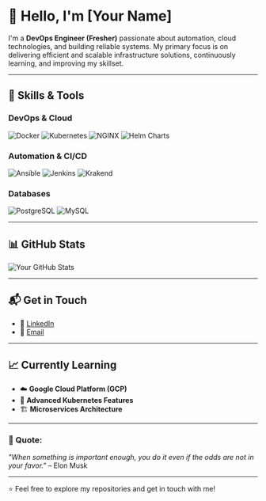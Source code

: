 # 👋 Hello, I'm [Your Name]

I'm a **DevOps Engineer (Fresher)** passionate about automation, cloud technologies, and building reliable systems. My primary focus is on delivering efficient and scalable infrastructure solutions, continuously learning, and improving my skillset.

---

## 🚀 Skills & Tools

### **DevOps & Cloud**

<p align="left">
  <img src="https://img.shields.io/badge/Docker-2496ED?style=for-the-badge&logo=docker&logoColor=white" alt="Docker"/>
  <img src="https://img.shields.io/badge/Kubernetes-326CE5?style=for-the-badge&logo=kubernetes&logoColor=white" alt="Kubernetes"/>
  <img src="https://img.shields.io/badge/NGINX-009639?style=for-the-badge&logo=nginx&logoColor=white" alt="NGINX"/>
  <!-- <img src="https://img.shields.io/badge/AWS-232F3E?style=for-the-badge&logo=amazon-aws&logoColor=white" alt="AWS"/> -->
  <img src="https://img.shields.io/badge/Helm%20Charts-0F1689?style=for-the-badge&logo=helm&logoColor=white" alt="Helm Charts"/>
</p>

### **Automation & CI/CD**

<p align="left">
  <img src="https://img.shields.io/badge/Ansible-EE0000?style=for-the-badge&logo=ansible&logoColor=white" alt="Ansible"/>
  <img src="https://img.shields.io/badge/Jenkins-D24939?style=for-the-badge&logo=jenkins&logoColor=white" alt="Jenkins"/>
 <!-- <img src="https://img.shields.io/badge/GitLab%20CI-FCA121?style=for-the-badge&logo=gitlab&logoColor=white" alt="GitLab CI"/>-->
  <img src="https://img.shields.io/badge/Krakend-000000?style=for-the-badge&logo=krakend&logoColor=white" alt="Krakend"/>
</p>

<!-- ### **Infrastructure & Monitoring**

<p align="left">
  <img src="https://img.shields.io/badge/Terraform-7B42BC?style=for-the-badge&logo=terraform&logoColor=white" alt="Terraform"/>
  <img src="https://img.shields.io/badge/Prometheus-E6522C?style=for-the-badge&logo=prometheus&logoColor=white" alt="Prometheus"/>
  <img src="https://img.shields.io/badge/Grafana-F46800?style=for-the-badge&logo=grafana&logoColor=white" alt="Grafana"/>
  <img src="https://img.shields.io/badge/ELK-005571?style=for-the-badge&logo=elastic-stack&logoColor=white" alt="ELK Stack"/>
</p>-->

### **Databases**

<p align="left">
  <img src="https://img.shields.io/badge/PostgreSQL-4169E1?style=for-the-badge&logo=postgresql&logoColor=white" alt="PostgreSQL"/>
  <img src="https://img.shields.io/badge/MySQL-4479A1?style=for-the-badge&logo=mysql&logoColor=white" alt="MySQL"/>
  <!--<img src="https://img.shields.io/badge/Redis-DC382D?style=for-the-badge&logo=redis&logoColor=white" alt="Redis"/>-->
</p>

---

## 📊 GitHub Stats
![Your GitHub Stats](https://github-readme-stats.vercel.app/api?username=thejk726&show_icons=true&theme=radical)

---

## 📬 Get in Touch
- 💼 [LinkedIn](https://www.linkedin.com/in/thej-kiran-511612219/)
- 📨 [Email](mailto:thejkiran726@gmail.com)

---

## 📈 Currently Learning
- ☁️ **Google Cloud Platform (GCP)**
- 🔧 **Advanced Kubernetes Features**
- 🏗️ **Microservices Architecture**

---

### 💬 Quote:
_"When something is important enough, you do it even if the odds are not in your favor."_ – Elon Musk

---

⭐️ Feel free to explore my repositories and get in touch with me!
